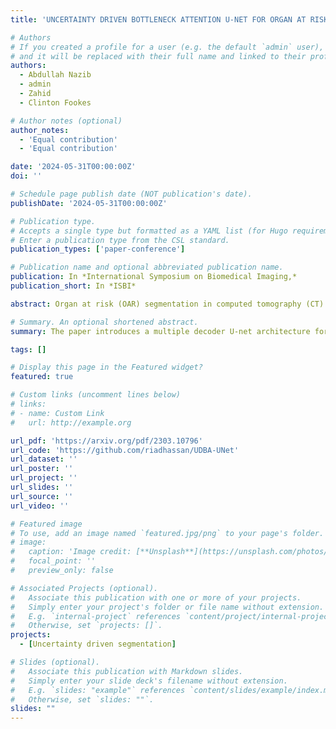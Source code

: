 ```yaml
---
title: 'UNCERTAINTY DRIVEN BOTTLENECK ATTENTION U-NET FOR ORGAN AT RISK SEGMENTATION'

# Authors
# If you created a profile for a user (e.g. the default `admin` user), write the username (folder name) here
# and it will be replaced with their full name and linked to their profile.
authors:
  - Abdullah Nazib
  - admin
  - Zahid
  - Clinton Fookes

# Author notes (optional)
author_notes:
  - 'Equal contribution'
  - 'Equal contribution'

date: '2024-05-31T00:00:00Z'
doi: ''

# Schedule page publish date (NOT publication's date).
publishDate: '2024-05-31T00:00:00Z'

# Publication type.
# Accepts a single type but formatted as a YAML list (for Hugo requirements).
# Enter a publication type from the CSL standard.
publication_types: ['paper-conference']

# Publication name and optional abbreviated publication name.
publication: In *International Symposium on Biomedical Imaging,*
publication_short: In *ISBI*

abstract: Organ at risk (OAR) segmentation in computed tomography (CT) imagery is a difficult task for automated segmentation methods and can be crucial for downstream radiation treatment planning. U-net has become a de-facto standard for medical image segmentation and is frequently used as a common baseline in medical image segmentation tasks. In this paper, we propose a multiple decoder U-net architecture and use the segmentation disagreement between the decoders as attention to the bottleneck of the network for segmentation refinement. While feature correlation is considered as attention in most cases, in our case it is the uncertainty from the network used as attention. For accurate segmentation, we also proposed a CT intensity integrated regularization loss. Proposed regularisation helps model understand the intensity distribution of low contrast tissues. We tested our model on two publicly available OAR challenge datasets. We also conducted the ablation on each datasets with the proposed attention module and regularization loss. Experimental results demonstrate a clear accuracy improvement on both datasets.

# Summary. An optional shortened abstract.
summary: The paper introduces a multiple decoder U-net architecture for improved Organ at Risk (OAR) segmentation in CT images, crucial for radiation treatment planning. It uses segmentation disagreement between decoders as an attention mechanism and incorporates a CT intensity integrated regularization loss to handle low contrast tissues. Tested on two public OAR challenge datasets, the proposed methods significantly enhance segmentation accuracy.

tags: []

# Display this page in the Featured widget?
featured: true

# Custom links (uncomment lines below)
# links:
# - name: Custom Link
#   url: http://example.org

url_pdf: 'https://arxiv.org/pdf/2303.10796'
url_code: 'https://github.com/riadhassan/UDBA-UNet'
url_dataset: ''
url_poster: ''
url_project: ''
url_slides: ''
url_source: ''
url_video: ''

# Featured image
# To use, add an image named `featured.jpg/png` to your page's folder.
# image:
#   caption: 'Image credit: [**Unsplash**](https://unsplash.com/photos/pLCdAaMFLTE)'
#   focal_point: ''
#   preview_only: false

# Associated Projects (optional).
#   Associate this publication with one or more of your projects.
#   Simply enter your project's folder or file name without extension.
#   E.g. `internal-project` references `content/project/internal-project/index.md`.
#   Otherwise, set `projects: []`.
projects:
  - [Uncertainty driven segmentation]

# Slides (optional).
#   Associate this publication with Markdown slides.
#   Simply enter your slide deck's filename without extension.
#   E.g. `slides: "example"` references `content/slides/example/index.md`.
#   Otherwise, set `slides: ""`.
slides: ""
---
```


<!-- {{% callout note %}}
Click the _Cite_ button above to demo the feature to enable visitors to import publication metadata into their reference management software.
{{% /callout %}}

{{% callout note %}}
Create your slides in Markdown - click the _Slides_ button to check out the example.
{{% /callout %}} -->

<!-- Add the publication's **full text** or **supplementary notes** here. You can use rich formatting such as including [code, math, and images](https://docs.hugoblox.com/content/writing-markdown-latex/). -->
